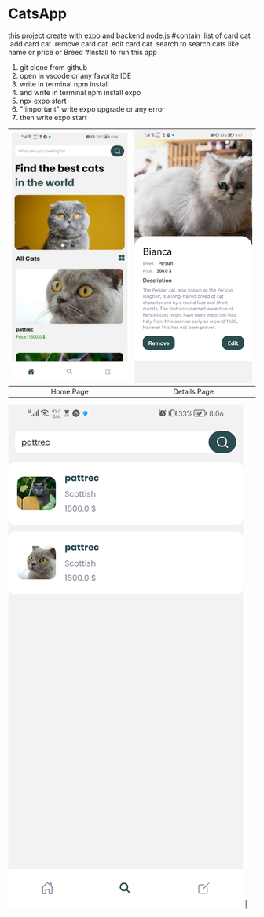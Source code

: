 # CatsApp
this project create with expo and backend node.js 
#contain
.list of card cat
.add card cat
.remove card cat
.edit card cat
.search to search cats like name or price or Breed
#Install
to run this app
1) git clone from github
2) open in vscode or any  favorite IDE
3) write in terminal npm install
4) and write in terminal npm install  expo
5) npx expo start
6) "!important" write expo upgrade or any error
7) then write expo start


| ![imgThree](imgThree.jpg) | ![imgTwo](imgTwo.jpg) |
|:----------------------:|:----------------------:|
|      Home Page    |      Details Page     |

![Alt text](imgOne.jpg) |

